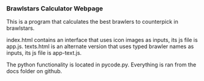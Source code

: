 ### Brawlstars Calculator Webpage

This is a program that calculates the best brawlers to counterpick in brawlstars.

index.html contains an interface that uses icon images as inputs, its js file is app.js.
texts.html is an alternate version that uses typed brawler names as inputs, its js file is app-text.js.

The python functionality is located in pycode.py. Everything is ran from the docs folder on github.